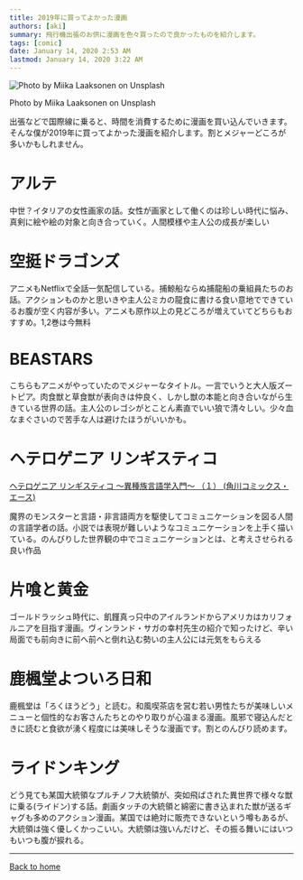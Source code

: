 ```yaml
---
title: 2019年に買ってよかった漫画
authors: [aki]
summary: 飛行機出張のお供に漫画を色々買ったので良かったものを紹介します。
tags: [comic]
date: January 14, 2020 2:53 AM
lastmod: January 14, 2020 3:22 AM
---
```


![Photo by Miika Laaksonen on Unsplash](https://images.unsplash.com/photo-1531501410720-c8d437636169?ixlib=rb-1.2.1&q=85&fm=jpg&crop=entropy&cs=srgb)

Photo by Miika Laaksonen on Unsplash

出張などで国際線に乗ると、時間を消費するために漫画を買い込んでいきます。そんな僕が2019年に買ってよかった漫画を紹介します。割とメジャーどころが多いかもしれません。

# アルテ

[](https://amzn.to/2FQjYZA)

中世？イタリアの女性画家の話。女性が画家として働くのは珍しい時代に悩み、真剣に絵や絵の対象と向き合っていく。人間模様や主人公の成長が楽しい

# 空挺ドラゴンズ

[](https://amzn.to/2TkW5B5)

アニメもNetflixで全話一気配信している。捕鯨船ならぬ捕龍船の乗組員たちのお話。アクションものかと思いきや主人公ミカの龍食に書ける食い意地でできているお腹が空く内容が多い。アニメも原作以上の見どころが増えていてどちらもおすすめ。1,2巻は今無料

# BEASTARS

[](https://amzn.to/2FPQbzY)

こちらもアニメがやっていたのでメジャーなタイトル。一言でいうと大人版ズートピア。肉食獣と草食獣が表向きは仲良く、しかし獣の本能と向き合いながら生きている世界の話。主人公のレゴシがとことん素直でいい狼で清々しい。少々血なまぐさいので苦手な人は避けたほうがいいかも。

# ヘテロゲニア リンギスティコ

[ヘテロゲニア リンギスティコ ～異種族言語学入門～ （１） (角川コミックス・エース)](https://amzn.to/35Q40Jl)

魔界のモンスターと言語・非言語両方を駆使してコミュニケーションを図る人間の言語学者の話。小説では表現が難しいようなコミュニケーションを上手く描いている。のんびりした世界観の中でコミュニケーションとは、と考えさせられる良い作品

# 片喰と黄金

[](https://amzn.to/3a1zwY6)

ゴールドラッシュ時代に、飢饉真っ只中のアイルランドからアメリカはカリフォルニアを目指す漫画。ヴィンランド・サガの幸村先生の紹介で知ったけど、辛い局面でも前向きに前へ前へと倒れ込む勢いの主人公には元気をもらえる

# 鹿楓堂よついろ日和

[](https://amzn.to/2smiFhF)

鹿楓堂は「ろくほうどう」と読む。和風喫茶店を営む若い男性たちが美味しいメニューと個性的なお客さんたちとのやり取りが心温まる漫画。風邪で寝込んだときに読むと食欲が湧く程度には美味しそうな漫画です。割とのんびり読めます。

# ライドンキング

[](https://amzn.to/35TkSPr)

どう見ても某国大統領なプルチノフ大統領が、突如飛ばされた異世界で様々な獣に乗る(ライドン)する話。劇画タッチの大統領と綿密に書き込まれた獣が送るギャグも多めのアクション漫画。某国では絶対に販売できないという噂もあるが、大統領は強く優しくかっこいい。大統領は強いんだけど、その振る舞いにはいつもいつも腹が捩れる。

---

[Back to home](https://memo.chezo.uno/)
